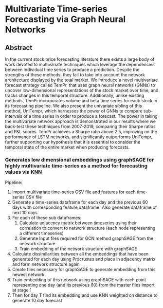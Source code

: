 # Multivariate Time-series Forecasting via Graph Neural Networks

## Abstract 

In the current stock price forecasting literature there exists a large body of work
devoted to multivariate techniques which leverage the dependencies between individual
time series to produce a prediction. Despite the strengths of these methods, they
fail to take into account the network architecture displayed by the total market.
We introduce a novel multivariate forecast strategy called TemPr, that uses graph
neural networks (GNNs) to uncover low-dimensional representations of the stock
market over time, and tracks changes in this temporal structure. Additionally,
unlike existing methods, TemPr incorporates volume and beta time series for each
stock in its forecasting pipeline. We also present the univariate sibling of this
method, UniTempr, which harnesses the power of GNNs to compare sub-intervals
of a time series in order to produce a forecast. The power in taking the multivariate
network approach is demonstrated in our results where we back-test these techniques
from 2007-2019, comparing their Sharpe ratios and P&L scores. TemPr achieves
a Sharpe ratio above 2.5, improving on the performance of LSTM networks, and
significantly outperforms UniTempr, further supporting our hypothesis that it is
essential to consider the temporal state of the entire market when producing forecasts.

### Generates low dimensional embeddings using graphSAGE for highly multivariate time-series as a method for forecasting values via KNN

Pipeline:
1. Import multivariate time-series CSV file and features for each time-series CSV file
2. Generate a time-series dataframe for each day and the previous 60 days with corresponding feature dataframe. Also generate dataframe of next 10 days
3. For each of these sub dataframes: 
    1. Calculate adjacency matrix between timeseries using their correlation to convert to network structure (each node representing a different timeseries)
    2. Generate Input files required for GCN method graphSAGE from the network structure 
    3. Train embedding of the network structure with graphSAGE
4. Calculate dissimilarities between all the embeddings that have been generated for each day using Procrustes and place in adjacency matrix and form network structure again
5. Create files necessary for graphSAGE to generate embedding from this newest network
6. Train embedding of this network using graphSAGE with each point representing one day (and its previous 60) from the master files import at stage 1
7. Then for day T find its embedding and use KNN weighted on distance to generate 10 day forecast
